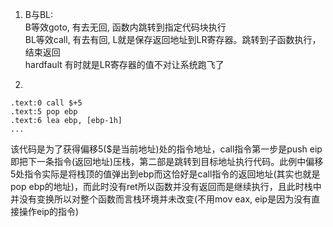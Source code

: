 1. B与BL:
   <br>B等效goto, 有去无回, 函数内跳转到指定代码块执行
   <br>BL等效call, 有去有回, L就是保存返回地址到LR寄存器。跳转到子函数执行，结束返回
   <br>hardfault 有时就是LR寄存器的值不对让系统跑飞了

2.
```
.text:0 call $+5
.text:5 pop ebp
.text:6 lea ebp, [ebp-1h]
...
```
该代码是为了获得偏移5($是当前地址)处的指令地址，call指令第一步是push eip即把下一条指令(返回地址)压栈，第二部是跳转到目标地址执行代码。此例中偏移5处指令实际是将栈顶的值弹出到ebp而这恰好是call指令的返回地址(其实也就是pop ebp的地址)，而此时没有ret所以函数并没有返回而是继续执行，且此时栈中并没有变换所以对整个函数而言栈环境并未改变(不用mov eax, eip是因为没有直接操作eip的指令)
